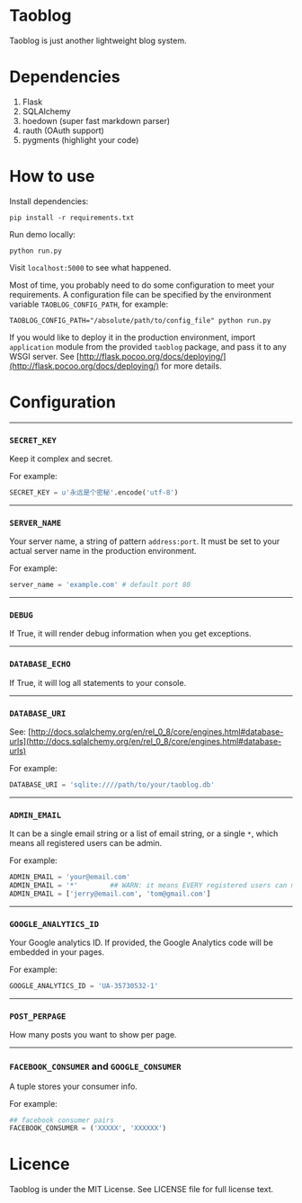 Taoblog
=======

Taoblog is just another lightweight blog system.


Dependencies
===========

1. Flask
2. SQLAlchemy
3. hoedown (super fast markdown parser)
4. rauth (OAuth support)
5. pygments (highlight your code)


How to use
===========

Install dependencies:

    pip install -r requirements.txt

Run demo locally:

    python run.py

Visit `localhost:5000` to see what happened.

Most of time, you probably need to do some configuration to meet your
requirements. A configuration file can be specified by the environment
variable `TAOBLOG_CONFIG_PATH`, for example:

    TAOBLOG_CONFIG_PATH="/absolute/path/to/config_file" python run.py

If you would like to deploy it in the production environment, import
`application` module from the provided `taoblog` package, and pass it
to any WSGI server. See
[http://flask.pocoo.org/docs/deploying/](http://flask.pocoo.org/docs/deploying/)
for more details.


Configuration
=============

--------------------------

### `SECRET_KEY`

Keep it complex and secret.

For example:

```python
SECRET_KEY = u'永远是个密秘'.encode('utf-8')
```



--------------------------

### `SERVER_NAME`

Your server name, a string of pattern `address:port`. It must be set
to your actual server name in the production environment.

For example:

```python
server_name = 'example.com' # default port 80
```



--------------------------

### `DEBUG`

If True, it will render debug information when you get exceptions.




--------------------------

### `DATABASE_ECHO`

If True, it will log all statements to your console.





--------------------------

### `DATABASE_URI`

See: [http://docs.sqlalchemy.org/en/rel_0_8/core/engines.html#database-urls](http://docs.sqlalchemy.org/en/rel_0_8/core/engines.html#database-urls)

For example:

```python
DATABASE_URI = 'sqlite:////path/to/your/taoblog.db'
```




--------------------------

### `ADMIN_EMAIL`

It can be a single email string or a list of email string, or a single
`*`, which means all registered users can be admin.

For example:

```python
ADMIN_EMAIL = 'your@email.com'
ADMIN_EMAIL = '*'        ## WARN: it means EVERY registered users can manage your blog
ADMIN_EMAIL = ['jerry@email.com', 'tom@gmail.com']
```


--------------------------

### `GOOGLE_ANALYTICS_ID`

Your Google analytics ID. If provided, the Google Analytics code will
be embedded in your pages.

For example:

```python
GOOGLE_ANALYTICS_ID = 'UA-35730532-1'
```


--------------------------

### `POST_PERPAGE`

How many posts you want to show per page.



--------------------------

### `FACEBOOK_CONSUMER` and `GOOGLE_CONSUMER`

A tuple stores your consumer info.

For example:

```python
## facebook consumer pairs
FACEBOOK_CONSUMER = ('XXXXX', 'XXXXXX')
```

Licence
=======

Taoblog is under the MIT License. See LICENSE file for full license text.
